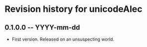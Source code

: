 # Revision history for unicodeAlec

## 0.1.0.0 -- YYYY-mm-dd

* First version. Released on an unsuspecting world.
